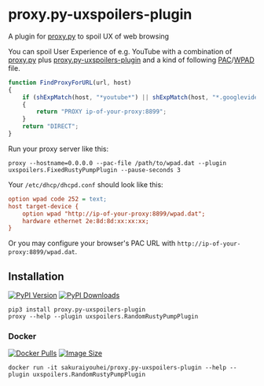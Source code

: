 # proxy.py-uxspoilers-plugin

A plugin for [proxy.py](https://pypi.org/project/proxy.py/) to spoil UX of web browsing

You can spoil User Experience of e.g. YouTube with a combination of [proxy.py](https://pypi.org/project/proxy.py/) plus [proxy.py-uxspoilers-plugin](https://pypi.org/project/proxy.py-uxspoilers-plugin/) and a kind of following [PAC](https://en.wikipedia.org/wiki/Proxy_auto-config)/[WPAD](https://en.wikipedia.org/wiki/Web_Proxy_Auto-Discovery_Protocol) file.

```javascript
function FindProxyForURL(url, host)
{
    if (shExpMatch(host, "*youtube*") || shExpMatch(host, "*.googlevideo.com"))
    {
        return "PROXY ip-of-your-proxy:8899";
    }
    return "DIRECT";
}
```

Run your proxy server like this:

```console
proxy --hostname=0.0.0.0 --pac-file /path/to/wpad.dat --plugin uxspoilers.FixedRustyPumpPlugin --pause-seconds 3
```

Your `/etc/dhcp/dhcpd.conf` should look like this:

```ini
option wpad code 252 = text;
host target-device {
    option wpad "http://ip-of-your-proxy:8899/wpad.dat";
    hardware ethernet 2e:8d:8d:xx:xx:xx;
}
```

Or you may configure your browser's PAC URL with `http://ip-of-your-proxy:8899/wpad.dat`.

## Installation

[![PyPI Version        ](https://img.shields.io/pypi/v/proxy.py-uxspoilers-plugin.svg)](https://pypi.org/project/proxy.py-uxspoilers-plugin/)
[![PyPI Downloads      ](https://img.shields.io/pypi/dm/proxy.py-uxspoilers-plugin.svg)](https://pypi.org/project/proxy.py-uxspoilers-plugin/)

```console
pip3 install proxy.py-uxspoilers-plugin
proxy --help --plugin uxspoilers.RandomRustyPumpPlugin
```

### Docker

[![Docker Pulls](https://img.shields.io/docker/pulls/sakuraiyouhei/proxy.py-uxspoilers-plugin)](https://hub.docker.com/r/sakuraiyouhei/proxy.py-uxspoilers-plugin/)
[![Image Size  ](https://img.shields.io/docker/image-size/sakuraiyouhei/proxy.py-uxspoilers-plugin)](https://hub.docker.com/r/sakuraiyouhei/proxy.py-uxspoilers-plugin/)

```console
docker run -it sakuraiyouhei/proxy.py-uxspoilers-plugin --help --plugin uxspoilers.RandomRustyPumpPlugin
```
